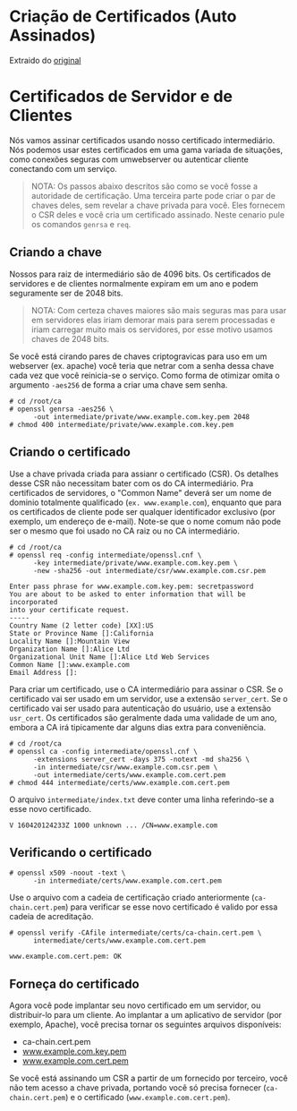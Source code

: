 # Criação de Certificados (Auto Assinados)
Extraido do [original](https://jamielinux.com/docs/openssl-certificate-authority/sign-server-and-client-certificates.html)

# Certificados de Servidor e de Clientes
Nós vamos assinar certificados usando nosso certificado intermediário. Nós podemos usar estes certificados em uma gama variada de situações, como conexões seguras com umwebserver ou autenticar cliente conectando com um serviço.
>NOTA: Os passos abaixo descritos são como se você fosse a autoridade de certificação. Uma terceira parte pode criar o par de chaves deles, sem revelar a chave privada para você. Eles fornecem o CSR deles e você cria um certificado assinado. Neste cenario pule os comandos ```genrsa``` e ```req```.

## Criando a chave
Nossos para raiz de intermediário são de 4096 bits. Os certificados de servidores e de clientes normalmente expiram em um ano e podem seguramente ser de 2048 bits.
>NOTA: Com certeza chaves maiores são mais seguras mas para usar em servidores elas iriam demorar mais para serem processadas e iriam carregar muito mais os servidores, por esse motivo usamos chaves de 2048 bits.

Se você está cirando pares de chaves criptogravicas para uso em um webserver (ex. apache) você teria que netrar com a senha dessa chave cada vez que você reinicia-se o serviço. Como forma de otimizar omita o argumento `-aes256` de forma a criar uma chave sem senha.
```
# cd /root/ca
# openssl genrsa -aes256 \
      -out intermediate/private/www.example.com.key.pem 2048
# chmod 400 intermediate/private/www.example.com.key.pem
```

## Criando o certificado
Use a chave privada criada para assianr o certificado (CSR). Os detalhes desse CSR não necessitam bater com os do CA intermediário. Pra certificados de servidores, o "Common Name" deverá ser um nome de dominio totalmente qualificado (```ex. www.example.com```), enquanto que para os certificados de cliente pode ser qualquer identificador exclusivo (por exemplo, um endereço de e-mail). Note-se que o nome comum não pode ser o mesmo que foi usado no CA raiz ou no CA intermediário.
```
# cd /root/ca
# openssl req -config intermediate/openssl.cnf \
      -key intermediate/private/www.example.com.key.pem \
      -new -sha256 -out intermediate/csr/www.example.com.csr.pem

Enter pass phrase for www.example.com.key.pem: secretpassword
You are about to be asked to enter information that will be incorporated
into your certificate request.
-----
Country Name (2 letter code) [XX]:US
State or Province Name []:California
Locality Name []:Mountain View
Organization Name []:Alice Ltd
Organizational Unit Name []:Alice Ltd Web Services
Common Name []:www.example.com
Email Address []:
```

Para criar um certificado, use o CA intermediário para assinar o CSR. Se o certificado vai ser usado em um servidor, use a extensão ```server_cert```. Se o certificado vai ser usado para autenticação do usuário, use a extensão ```usr_cert```. Os certificados são geralmente dada uma validade de um ano, embora a CA irá tipicamente dar alguns dias extra para conveniência.

```
# cd /root/ca
# openssl ca -config intermediate/openssl.cnf \
      -extensions server_cert -days 375 -notext -md sha256 \
      -in intermediate/csr/www.example.com.csr.pem \
      -out intermediate/certs/www.example.com.cert.pem
# chmod 444 intermediate/certs/www.example.com.cert.pem
```

O arquivo `intermediate/index.txt` deve conter uma linha referindo-se a esse novo certificado.

```
V 160420124233Z 1000 unknown ... /CN=www.example.com
```

## Verificando o certificado

```
# openssl x509 -noout -text \
      -in intermediate/certs/www.example.com.cert.pem
```

Use o arquivo com a cadeia de certificação criado anteriormente (`ca-chain.cert.pem`) para verificar se esse novo certificado é valido por essa cadeia de acreditação.

```
# openssl verify -CAfile intermediate/certs/ca-chain.cert.pem \
      intermediate/certs/www.example.com.cert.pem

www.example.com.cert.pem: OK
```

## Forneça do certificado
Agora você pode implantar seu novo certificado em um servidor, ou distribuir-lo para um cliente. Ao implantar a um aplicativo de servidor (por exemplo, Apache), você precisa tornar os seguintes arquivos disponíveis:

- ca-chain.cert.pem
- www.example.com.key.pem
- www.example.com.cert.pem

Se você está assinando um CSR a partir de um fornecido por terceiro, você não tem acesso a chave privada, portando você só precisa fornecer (```ca-chain.cert.pem```) e o certificado (```www.example.com.cert.pem```).
